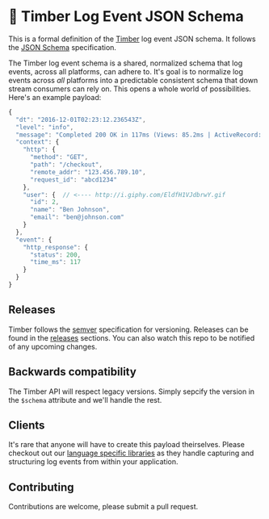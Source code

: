# :evergreen_tree: Timber Log Event JSON Schema

This is a formal definition of the [Timber](https://timber.io) log event JSON schema. It follows
the [JSON Schema](http://json-schema.org/) specification.

The Timber log event schema is a shared, normalized schema that log events, across all platforms,
can adhere to. It's goal is to normalize log events across *all* platforms into a predictable
consistent schema that down stream consumers can rely on. This opens a whole world of possibilities.
Here's an example payload:

```javascript
{
  "dt": "2016-12-01T02:23:12.236543Z",
  "level": "info",
  "message": "Completed 200 OK in 117ms (Views: 85.2ms | ActiveRecord: 25.3ms)",
  "context": {
    "http": {
      "method": "GET",
      "path": "/checkout",
      "remote_addr": "123.456.789.10",
      "request_id": "abcd1234"
    },
    "user": {  // <---- http://i.giphy.com/EldfH1VJdbrwY.gif
      "id": 2,
      "name": "Ben Johnson",
      "email": "ben@johnson.com"
    }
  },
  "event": {
    "http_response": {
      "status": 200,
      "time_ms": 117
    }
  }
}
```

## Releases

Timber follows the [semver](http://semver.org/) specification for versioning. Releases can
be found in the [releases](https://github.com/timberio/log-event-json-schema/releases) sections.
You can also watch this repo to be notified of any upcoming changes.

## Backwards compatibility

The Timber API will respect legacy versions. Simply sepcify the version in the `$schema` attribute
and we'll handle the rest.

## Clients

It's rare that anyone will have to create this payload theirselves. Please checkout out our
[language specific libraries](https://github.com/timberio) as they handle capturing and structuring
log events from within your application.

## Contributing

Contributions are welcome, please submit a pull request.